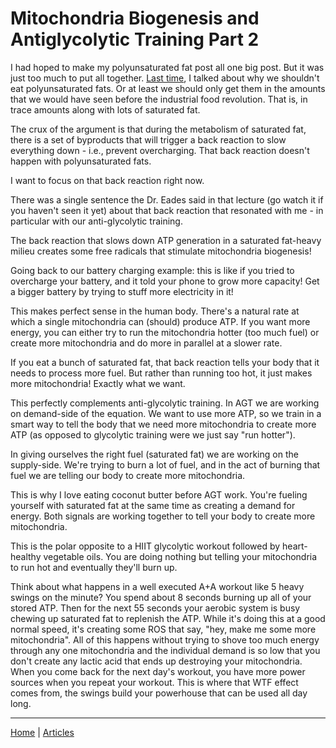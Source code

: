 # Mitochondria Biogenesis and Antiglycolytic Training Part 2

I had hoped to make my polyunsaturated fat post all one big post. But it was just too much to put all together. [Last time](mitochondria-biogenesis-and-antiglycolytic-training-part-1.md), I talked about why we shouldn't eat polyunsaturated fats. Or at least we should only get them in the amounts that we would have seen before the industrial food revolution. That is, in trace amounts along with lots of saturated fat.

The crux of the argument is that during the metabolism of saturated fat, there is a set of byproducts that will trigger a back reaction to slow everything down - i.e., prevent overcharging. That back reaction doesn't happen with polyunsaturated fats.

I want to focus on that back reaction right now. 

There was a single sentence the Dr. Eades said in that lecture (go watch it if you haven't seen it yet) about that back reaction that resonated with me - in particular with our anti-glycolytic training.

The back reaction that slows down ATP generation in a saturated fat-heavy milieu creates some free radicals that stimulate mitochondria biogenesis!

Going back to our battery charging example: this is like if you tried to overcharge your battery, and it told your phone to grow more capacity! Get a bigger battery by trying to stuff more electricity in it!

This makes perfect sense in the human body. There's a natural rate at which a single mitochondria can (should) produce ATP. If you want more energy, you can either try to run the mitochondria hotter (too much fuel) or create more mitochondria and do more in parallel at a slower rate.

If you eat a bunch of saturated fat, that back reaction tells your body that it needs to process more fuel. But rather than running too hot, it just makes more mitochondria! Exactly what we want.

This perfectly complements anti-glycolytic training. In AGT we are working on demand-side of the equation. We want to use more ATP, so we train in a smart way to tell the body that we need more mitochondria to create more ATP (as opposed to glycolytic training were we just say "run hotter"). 

In giving ourselves the right fuel (saturated fat) we are working on the supply-side. We're trying to burn a lot of fuel, and in the act of burning that fuel we are telling our body to create more mitochondria.

This is why I love eating coconut butter before AGT work. You're fueling yourself with saturated fat at the same time as creating a demand for energy. Both signals are working together to tell your body to create more mitochondria.

This is the polar opposite to a HIIT glycolytic workout followed by heart-healthy vegetable oils. You are doing nothing but telling your mitochondria to run hot and eventually they'll burn up.

Think about what happens in a well executed A+A workout like 5 heavy swings on the minute? You spend about 8 seconds burning up all of your stored ATP. Then for the next 55 seconds your aerobic system is busy chewing up saturated fat to replenish the ATP. While it's doing this at a good normal speed, it's creating some ROS that say, "hey, make me some more mitochondria". All of this happens without trying to shove too much energy through any one mitochondria and the individual demand is so low that you don't create any lactic acid that ends up destroying your mitochondria. When you come back for the next day's workout, you have more power sources when you repeat your workout. This is where that WTF effect comes from, the swings build your powerhouse that can be used all day long.

----

[Home](../index.md) | [Articles](../articles.md)